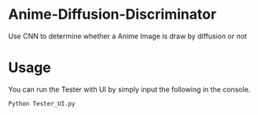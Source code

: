 # Anime-Diffusion-Discriminator
Use CNN to determine whether a Anime Image is draw by diffusion or not

# Usage
You can run the Tester with UI by simply input the following in the console.

``Python Tester_UI.py``
